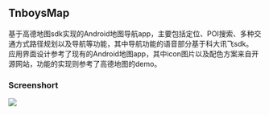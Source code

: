 ## TnboysMap
基于高德地图sdk实现的Android地图导航app，主要包括定位、POI搜索、多种交通方式路径规划以及导航等功能，其中导航功能的语音部分基于科大讯飞sdk。<br>
应用界面设计参考了现有的Android地图app，其中icon图片以及配色方案来自开源网站，功能的实现则参考了高德地图的demo。
### Screenshort
![](https://github.com/jaychunkid/TnboysMap/raw/master/screenshort/map.jpg)
